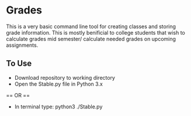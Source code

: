 # Grades

This is a very basic command line tool for creating classes and storing grade information. This is mostly benificial to college students that wish to calculate grades mid semester/ calculate needed grades on upcoming assignments.

## To Use
* Download repository to working directory
* Open the Stable.py file in Python 3.x

== OR ==
* In terminal type: python3 ./Stable.py
